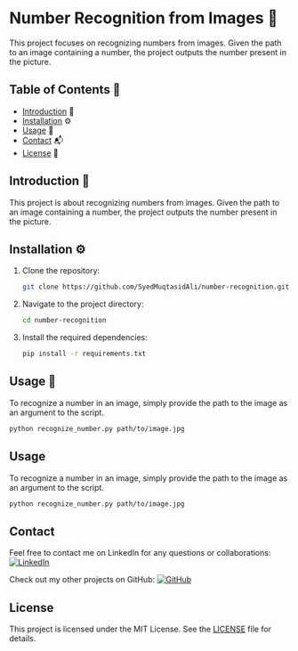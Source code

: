 # Number Recognition from Images 🔢

This project focuses on recognizing numbers from images. Given the path to an image containing a number, the project outputs the number present in the picture.

## Table of Contents 📑
- [Introduction](#introduction) 📘
- [Installation](#installation) ⚙️
- [Usage](#usage) 🚀
- [Contact](#contact) 📬
- [License](#license) 📜

## Introduction 📘
This project is about recognizing numbers from images. Given the path to an image containing a number, the project outputs the number present in the picture.

## Installation ⚙️
1. Clone the repository:
    ```sh
    git clone https://github.com/SyedMuqtasidAli/number-recognition.git
    ```

2. Navigate to the project directory:
    ```sh
    cd number-recognition
    ```

3. Install the required dependencies:
    ```sh
    pip install -r requirements.txt
    ```

## Usage 🚀
To recognize a number in an image, simply provide the path to the image as an argument to the script.

```sh
python recognize_number.py path/to/image.jpg
```

## Usage
To recognize a number in an image, simply provide the path to the image as an argument to the script.

```sh
python recognize_number.py path/to/image.jpg
```
## Contact
Feel free to contact me on LinkedIn for any questions or collaborations:
[![LinkedIn](https://img.shields.io/badge/LinkedIn-0077B5?style=flat-square&logo=linkedin&logoColor=white)](https://www.linkedin.com/in/syed-muqtasid-ali-91a0a623a/)

Check out my other projects on GitHub:
[![GitHub](https://img.shields.io/badge/GitHub-000000?style=flat-square&logo=github&logoColor=white)](https://github.com/SyedMuqtasidAli)

## License
This project is licensed under the MIT License. See the [LICENSE](LICENSE) file for details.

